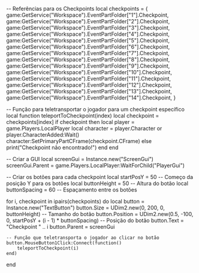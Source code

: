 -- Referências para os Checkpoints
local checkpoints = {
    game:GetService("Workspace").EventPartFolder["1"].Checkpoint,
    game:GetService("Workspace").EventPartFolder["2"].Checkpoint,
    game:GetService("Workspace").EventPartFolder["3"].Checkpoint,
    game:GetService("Workspace").EventPartFolder["4"].Checkpoint,
    game:GetService("Workspace").EventPartFolder["5"].Checkpoint,
    game:GetService("Workspace").EventPartFolder["6"].Checkpoint,
    game:GetService("Workspace").EventPartFolder["7"].Checkpoint,
    game:GetService("Workspace").EventPartFolder["8"].Checkpoint,
    game:GetService("Workspace").EventPartFolder["9"].Checkpoint,
    game:GetService("Workspace").EventPartFolder["10"].Checkpoint,
    game:GetService("Workspace").EventPartFolder["11"].Checkpoint,
    game:GetService("Workspace").EventPartFolder["12"].Checkpoint,
    game:GetService("Workspace").EventPartFolder["13"].Checkpoint,
    game:GetService("Workspace").EventPartFolder["14"].Checkpoint,
}

-- Função para teletransportar o jogador para um checkpoint específico
local function teleportToCheckpoint(index)
    local checkpoint = checkpoints[index]
    if checkpoint then
        local player = game.Players.LocalPlayer
        local character = player.Character or player.CharacterAdded:Wait()
        character:SetPrimaryPartCFrame(checkpoint.CFrame)
    else
        print("Checkpoint não encontrado!")
    end
end

-- Criar a GUI
local screenGui = Instance.new("ScreenGui")
screenGui.Parent = game.Players.LocalPlayer:WaitForChild("PlayerGui")

-- Criar os botões para cada checkpoint
local startPosY = 50  -- Começo da posição Y para os botões
local buttonHeight = 50  -- Altura do botão
local buttonSpacing = 60  -- Espaçamento entre os botões

for i, checkpoint in ipairs(checkpoints) do
    local button = Instance.new("TextButton")
    button.Size = UDim2.new(0, 200, 0, buttonHeight)  -- Tamanho do botão
    button.Position = UDim2.new(0.5, -100, 0, startPosY + (i - 1) * buttonSpacing)  -- Posição do botão
    button.Text = "Checkpoint " .. i
    button.Parent = screenGui

    -- Função que teletransporta o jogador ao clicar no botão
    button.MouseButton1Click:Connect(function()
        teleportToCheckpoint(i)
    end)
end
